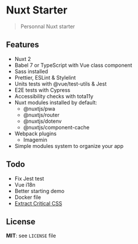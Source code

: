 # Nuxt Starter

> Personnal Nuxt starter

## Features

* Nuxt 2
* Babel 7 or TypeScript with Vue class component
* Sass installed
* Prettier, ESLint & Stylelint
* Units tests with @vue/test-utils & Jest
* E2E tests with Cypress
* Accessibility checks with tota11y
* Nuxt modules installed by default:
  * @nuxtjs/pwa
  * @nuxtjs/router
  * @nuxtjs/dotenv
  * @nuxtjs/component-cache
* Webpack plugins
  * Imagemin
* Simple modules system to organize your app

## Todo

* Fix Jest test
* Vue i18n
* Better starting demo
* Docker file
* [Extract Critical CSS](https://github.com/nuxt/nuxt.js/issues/3091)

## License

**MIT**: see `LICENSE` file

